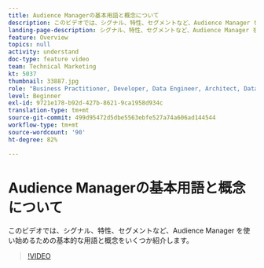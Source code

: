 ```yaml
---
title: Audience Managerの基本用語と概念について
description: このビデオでは、シグナル、特性、セグメントなど、Audience Manager を使い始めるための基本的な用語と概念をいくつか紹介します。
landing-page-description: シグナル、特性、セグメントなど、Audience Manager を開始するためにの基本的な用語と概念について説明します。
feature: Overview
topics: null
activity: understand
doc-type: feature video
team: Technical Marketing
kt: 5037
thumbnail: 33887.jpg
role: "Business Practitioner, Developer, Data Engineer, Architect, Data Architect, Administrator, Leader"
level: Beginner
exl-id: 9721e178-b92d-427b-8621-9ca1958d934c
translation-type: tm+mt
source-git-commit: 499d95472d5dbe5563ebfe527a74a606ad144544
workflow-type: tm+mt
source-wordcount: '90'
ht-degree: 82%

---
```


# Audience Managerの基本用語と概念について

このビデオでは、シグナル、特性、セグメントなど、Audience Manager を使い始めるための基本的な用語と概念をいくつか紹介します。

>[!VIDEO](https://video.tv.adobe.com/v/33887/?quality=12)
